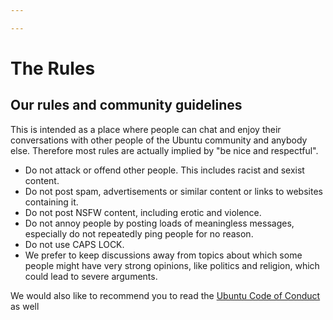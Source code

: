 ```yaml
---

---
```


# The Rules

## Our rules and community guidelines

This is intended as a place where people can chat and enjoy their conversations with other people of the Ubuntu community and anybody else. Therefore most rules are actually implied by "be nice and respectful".

- Do not attack or offend other people. This includes racist and sexist content.
- Do not post spam, advertisements or similar content or links to websites containing it.
- Do not post NSFW content, including erotic and violence.
- Do not annoy people by posting loads of meaningless messages, especially do not repeatedly ping people for no reason.
- Do not use CAPS LOCK.
- We prefer to keep discussions away from topics about which some people might have very strong opinions, like politics and religion, which could lead to severe arguments.


We would also like to recommend you to read the [Ubuntu Code of Conduct](https://www.ubuntu.com/about/about-ubuntu/conduct) as well


